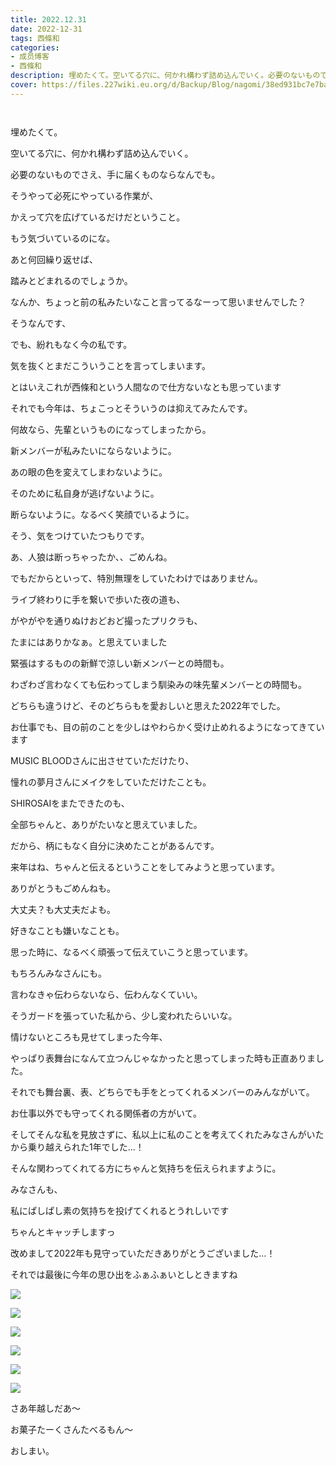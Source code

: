 ```yaml
---
title: 2022.12.31
date: 2022-12-31
tags: 西條和
categories: 
- 成员博客
- 西條和
description: 埋めたくて。空いてる穴に、何かれ構わず詰め込んでいく。必要のないものでさえ、手に届くものな...
cover: https://files.227wiki.eu.org/d/Backup/Blog/nagomi/38ed931bc7e7ba64326009abf82b7.jpg 
---
```


        ﻿























埋めたくて。























空いてる穴に、何かれ構わず詰め込んでいく。






















必要のないものでさえ、手に届くものならなんでも。

























そうやって必死にやっている作業が、





















かえって穴を広げているだけだということ。
























もう気づいているのにな。























あと何回繰り返せば、








踏みとどまれるのでしょうか。




















































なんか、ちょっと前の私みたいなこと言ってるなーって思いませんでした？


























そうなんです、


















でも、紛れもなく今の私です。























気を抜くとまだこういうことを言ってしまいます。

















とはいえこれが西條和という人間なので仕方ないなとも思っています





























それでも今年は、ちょこっとそういうのは抑えてみたんです。































何故なら、先輩というものになってしまったから。
























新メンバーが私みたいにならないように。









あの眼の色を変えてしまわないように。























そのために私自身が逃げないように。







断らないように。なるべく笑顔でいるように。



















そう、気をつけていたつもりです。












あ、人狼は断っちゃったか、、ごめんね。




























でもだからといって、特別無理をしていたわけではありません。


























ライブ終わりに手を繋いで歩いた夜の道も、







がやがやを通りぬけおどおど撮ったプリクラも、



















たまにはありかなぁ。と思えていました



























緊張はするものの新鮮で涼しい新メンバーとの時間も。
















わざわざ言わなくても伝わってしまう馴染みの味先輩メンバーとの時間も。





















どちらも違うけど、そのどちらもを愛おしいと思えた2022年でした。



























お仕事でも、目の前のことを少しはやわらかく受け止めれるようになってきています



























MUSIC BLOODさんに出させていただけたり、







憧れの夢月さんにメイクをしていただけたことも。










SHIROSAIをまたできたのも、









全部ちゃんと、ありがたいなと思えていました。





















だから、柄にもなく自分に決めたことがあるんです。





















来年はね、ちゃんと伝えるということをしてみようと思っています。

























ありがとうもごめんねも。










大丈夫？も大丈夫だよも。









好きなことも嫌いなことも。




















思った時に、なるべく頑張って伝えていこうと思っています。
















もちろんみなさんにも。




















言わなきゃ伝わらないなら、伝わんなくていい。
















そうガードを張っていた私から、少し変われたらいいな。




































情けないところも見せてしまった今年、








やっぱり表舞台になんて立つんじゃなかったと思ってしまった時も正直ありました。

























それでも舞台裏、表、どちらでも手をとってくれるメンバーのみんながいて。








お仕事以外でも守ってくれる関係者の方がいて。
















そしてそんな私を見放さずに、私以上に私のことを考えてくれたみなさんがいたから乗り越えられた1年でした…！




















そんな関わってくれてる方にちゃんと気持ちを伝えられますように。
























みなさんも、






私にぱしぱし素の気持ちを投げてくれるとうれしいです













ちゃんとキャッチしますっ



























改めまして2022年も見守っていただきありがとうございました…！



























それでは最後に今年の思ひ出をふぁふぁいとしときますね














![](https://files.227wiki.eu.org/d/Backup/Blog/nagomi/38ed931bc7e7ba64326009abf82b7.jpg)








![](https://files.227wiki.eu.org/d/Backup/Blog/nagomi/38ed931bc7e7ba64326009abf82b7-01.jpg)






![](https://files.227wiki.eu.org/d/Backup/Blog/nagomi/38ed931bc7e7ba64326009abf82b7-02.jpg)






![](https://files.227wiki.eu.org/d/Backup/Blog/nagomi/38ed931bc7e7ba64326009abf82b7-03.jpg)








![](https://files.227wiki.eu.org/d/Backup/Blog/nagomi/38ed931bc7e7ba64326009abf82b7-04.jpg)






![](https://files.227wiki.eu.org/d/Backup/Blog/nagomi/38ed931bc7e7ba64326009abf82b7-05.jpg)












さあ年越しだあ〜














お菓子たーくさんたべるもん〜




























おしまい。


